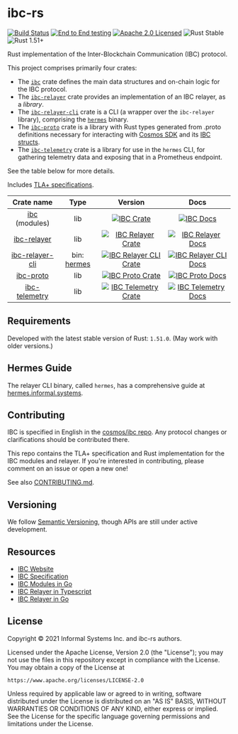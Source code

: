 # ibc-rs

[![Build Status][build-image]][build-link]
[![End to End testing][e2e-image]][e2e-link]
[![Apache 2.0 Licensed][license-image]][license-link]
![Rust Stable][rustc-image]
![Rust 1.51+][rustc-version]

Rust implementation of the Inter-Blockchain Communication (IBC) protocol.

This project comprises primarily four crates:

- The [`ibc`][ibc-crate-link] crate defines the main data structures and
  on-chain logic for the IBC protocol.
- The [`ibc-relayer`][relayer-crate-link] crate provides an implementation
  of an IBC relayer, as a _library_.
- The [`ibc-relayer-cli`][relayer-cli-crate-link] crate is a CLI (a wrapper
  over the `ibc-relayer` library), comprising the
  [`hermes`](https://hermes.informal.systems) binary.
- The [`ibc-proto`][ibc-proto-crate-link] crate is a library with Rust types generated from .proto definitions
  necessary for interacting with [Cosmos SDK](https://github.com/cosmos/cosmos-sdk/tree/master/proto/cosmos)
  and its [IBC structs](https://github.com/cosmos/ibc-go/tree/main/proto/ibc).
- The [`ibc-telemetry`][ibc-telemetry-crate-link] crate is a library for use in the `hermes` CLI,
  for gathering telemetry data and exposing that in a Prometheus endpoint.

See the table below for more details.

Includes [TLA+ specifications](/docs/spec).

| Crate name    |   Type   |     Version       | Docs   |
|:-------------:|:------:|:-------------:|:-----:|
| [ibc](./modules) (modules) | lib|  [![IBC Crate][ibc-crate-image]][ibc-crate-link] | [![IBC Docs][ibc-docs-image]][ibc-docs-link] |
| [ibc-relayer](./relayer)      | lib |  [![IBC Relayer Crate][relayer-crate-image]][relayer-crate-link]  | [![IBC Relayer Docs][relayer-docs-image]][relayer-docs-link] |
| [ibc-relayer-cli](./relayer-cli)  | bin: [hermes](relayer-cli/) |  [![IBC Relayer CLI Crate][relayer-cli-crate-image]][relayer-cli-crate-link]      |  [![IBC Relayer CLI Docs][relayer-cli-docs-image]][relayer-cli-docs-link] |
| [ibc-proto](./proto)  | lib |  [![IBC Proto Crate][ibc-proto-crate-image]][ibc-proto-crate-link]      |  [![IBC Proto Docs][ibc-proto-docs-image]][ibc-proto-docs-link] |
| [ibc-telemetry](./telemetry)  | lib |  [![IBC Telemetry Crate][ibc-telemetry-crate-image]][ibc-telemetry-crate-link]      |  [![IBC Telemetry Docs][ibc-telemetry-docs-image]][ibc-telemetry-docs-link] |


## Requirements

Developed with the latest stable version of Rust: `1.51.0`.
(May work with older versions.)

## Hermes Guide

The relayer CLI binary, called `hermes`, has a comprehensive guide at
[hermes.informal.systems](http://hermes.informal.systems).

## Contributing

IBC is specified in English in the [cosmos/ibc repo](https://github.com/cosmos/ibc). Any
protocol changes or clarifications should be contributed there.

This repo contains the TLA+ specification and Rust implementation for the IBC
modules and relayer. If you're interested in contributing, please comment on an issue or open a new one!

See also [CONTRIBUTING.md](./CONTRIBUTING.md).

## Versioning

We follow [Semantic Versioning](https://semver.org/), though APIs are still
under active development.

## Resources

- [IBC Website](https://cosmos.network/ibc)
- [IBC Specification](https://github.com/cosmos/ibc)
- [IBC Modules in Go](https://github.com/cosmos/ibc-go)
- [IBC Relayer in Typescript](https://github.com/confio/ts-relayer)
- [IBC Relayer in Go](https://github.com/cosmos/relayer)

## License

Copyright © 2021 Informal Systems Inc. and ibc-rs authors.

Licensed under the Apache License, Version 2.0 (the "License"); you may not use the files in this repository except in compliance with the License. You may obtain a copy of the License at

    https://www.apache.org/licenses/LICENSE-2.0

Unless required by applicable law or agreed to in writing, software distributed under the License is distributed on an "AS IS" BASIS, WITHOUT WARRANTIES OR CONDITIONS OF ANY KIND, either express or implied. See the License for the specific language governing permissions and limitations under the License.

[ibc-crate-image]: https://img.shields.io/crates/v/ibc.svg
[ibc-crate-link]: https://crates.io/crates/ibc
[ibc-docs-image]: https://docs.rs/ibc/badge.svg
[ibc-docs-link]: https://docs.rs/ibc/
[relayer-crate-image]: https://img.shields.io/crates/v/ibc-relayer.svg
[relayer-crate-link]: https://crates.io/crates/ibc-relayer
[relayer-docs-image]: https://docs.rs/ibc-relayer/badge.svg
[relayer-docs-link]: https://docs.rs/ibc-relayer/
[relayer-cli-crate-image]: https://img.shields.io/crates/v/ibc-relayer-cli.svg
[relayer-cli-crate-link]: https://crates.io/crates/ibc-relayer-cli
[relayer-cli-docs-image]: https://docs.rs/ibc-relayer-cli/badge.svg
[relayer-cli-docs-link]: https://docs.rs/ibc-relayer-cli/
[ibc-proto-crate-image]: https://img.shields.io/crates/v/ibc-proto.svg
[ibc-proto-crate-link]: https://crates.io/crates/ibc-proto
[ibc-proto-docs-image]: https://docs.rs/ibc-proto/badge.svg
[ibc-proto-docs-link]: https://docs.rs/ibc-proto/
[ibc-telemetry-crate-image]: https://img.shields.io/crates/v/ibc-telemetry.svg
[ibc-telemetry-crate-link]: https://crates.io/crates/ibc-telemetry
[ibc-telemetry-docs-image]: https://docs.rs/ibc-telemetry/badge.svg
[ibc-telemetry-docs-link]: https://docs.rs/ibc-telemetry/

[build-image]: https://github.com/informalsystems/ibc-rs/workflows/Rust/badge.svg
[build-link]: https://github.com/informalsystems/ibc-rs/actions?query=workflow%3ARust
[e2e-image]: https://github.com/informalsystems/ibc-rs/workflows/End%20to%20End%20testing/badge.svg
[e2e-link]: https://github.com/informalsystems/ibc-rs/actions?query=workflow%3A%22End+to+End+testing%22
[license-image]: https://img.shields.io/badge/license-Apache_2.0-blue.svg
[license-link]: https://github.com/informalsystems/ibc-rs/blob/master/LICENSE
[rustc-image]: https://img.shields.io/badge/rustc-stable-blue.svg
[rustc-version]: https://img.shields.io/badge/rustc-1.51+-blue.svg
